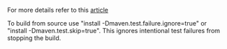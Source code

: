 For more details refer to this [article](http://grasshopper.tech/1697/)

To build from source use "install -Dmaven.test.failure.ignore=true" or "install -Dmaven.test.skip=true". This ignores intentional test failures from stopping the build.
